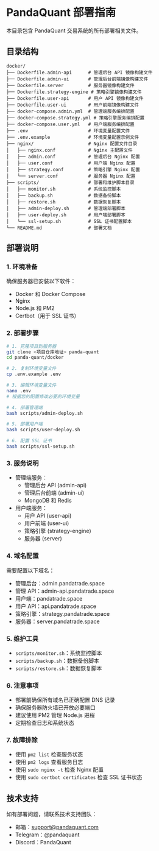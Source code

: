 # PandaQuant 部署指南

本目录包含 PandaQuant 交易系统的所有部署相关文件。

## 目录结构

```
docker/
├── Dockerfile.admin-api      # 管理后台 API 镜像构建文件
├── Dockerfile.admin-ui       # 管理后台前端镜像构建文件
├── Dockerfile.server         # 服务器镜像构建文件
├── Dockerfile.strategy-engine # 策略引擎镜像构建文件
├── Dockerfile.user-api       # 用户 API 镜像构建文件
├── Dockerfile.user-ui        # 用户前端镜像构建文件
├── docker-compose.admin.yml  # 管理端服务编排配置
├── docker-compose.strategy.yml # 策略引擎服务编排配置
├── docker-compose.user.yml   # 用户端服务编排配置
├── .env                      # 环境变量配置文件
├── .env.example              # 环境变量配置示例文件
├── nginx/                    # Nginx 配置文件目录
│   ├── nginx.conf            # Nginx 主配置文件
│   ├── admin.conf            # 管理后台 Nginx 配置
│   ├── user.conf             # 用户端 Nginx 配置
│   ├── strategy.conf         # 策略引擎 Nginx 配置
│   └── server.conf           # 服务器 Nginx 配置
├── scripts/                  # 部署和维护脚本目录
│   ├── monitor.sh            # 系统监控脚本
│   ├── backup.sh             # 数据备份脚本
│   ├── restore.sh            # 数据恢复脚本
│   ├── admin-deploy.sh       # 管理端部署脚本
│   ├── user-deploy.sh        # 用户端部署脚本
│   └── ssl-setup.sh          # SSL 证书配置脚本
└── README.md                 # 部署文档
```

## 部署说明

### 1. 环境准备

确保服务器已安装以下软件：
- Docker 和 Docker Compose
- Nginx
- Node.js 和 PM2
- Certbot（用于 SSL 证书）

### 2. 部署步骤

```bash
# 1. 克隆项目到服务器
git clone <项目仓库地址> panda-quant
cd panda-quant/docker

# 2. 复制环境变量文件
cp .env.example .env

# 3. 编辑环境变量文件
nano .env
# 根据您的配置修改必要的环境变量

# 4. 部署管理端
bash scripts/admin-deploy.sh

# 5. 部署用户端
bash scripts/user-deploy.sh

# 6. 配置 SSL 证书
bash scripts/ssl-setup.sh
```

### 3. 服务说明

- 管理端服务：
  - 管理后台 API (admin-api)
  - 管理后台前端 (admin-ui)
  - MongoDB 和 Redis
- 用户端服务：
  - 用户 API (user-api)
  - 用户前端 (user-ui)
  - 策略引擎 (strategy-engine)
  - 服务器 (server)

### 4. 域名配置

需要配置以下域名：
- 管理后台：admin.pandatrade.space
- 管理 API：admin-api.pandatrade.space
- 用户端：pandatrade.space
- 用户 API：api.pandatrade.space
- 策略引擎：strategy.pandatrade.space
- 服务器：server.pandatrade.space

### 5. 维护工具

- `scripts/monitor.sh`：系统监控脚本
- `scripts/backup.sh`：数据备份脚本
- `scripts/restore.sh`：数据恢复脚本

### 6. 注意事项

- 部署前确保所有域名已正确配置 DNS 记录
- 确保服务器防火墙已开放必要端口
- 建议使用 PM2 管理 Node.js 进程
- 定期检查日志和系统状态

### 7. 故障排除

- 使用 `pm2 list` 检查服务状态
- 使用 `pm2 logs` 查看服务日志
- 使用 `sudo nginx -t` 检查 Nginx 配置
- 使用 `sudo certbot certificates` 检查 SSL 证书状态

## 技术支持

如有部署问题，请联系技术支持团队：
- 邮箱：support@pandaquant.com
- Telegram：@pandaquant
- Discord：PandaQuant 